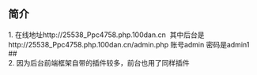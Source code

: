 ﻿## 简介
1. 在线地址http://25538_Ppc4758.php.100dan.cn  其中后台是http://25538_Ppc4758.php.100dan.cn/admin.php 账号admin 密码是admin1
﻿##     
2. 因为后台前端框架自带的插件较多，前台也用了同样插件
